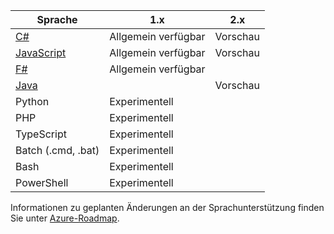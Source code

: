 |Sprache                                 |1.x         |2.x|
|-----------------------------------------|------------|---|
|[C#](../articles/azure-functions/functions-reference-csharp.md)|Allgemein verfügbar|Vorschau|
|[JavaScript](../articles/azure-functions/functions-reference-node.md)|Allgemein verfügbar|Vorschau|
|[F#](../articles/azure-functions/functions-reference-fsharp.md)|Allgemein verfügbar||
|[Java](../articles/azure-functions/functions-reference-java.md)||Vorschau|
|Python              |Experimentell||
|PHP                 |Experimentell||
|TypeScript          |Experimentell||
|Batch (.cmd, .bat)  |Experimentell||
|Bash                |Experimentell||
|PowerShell          |Experimentell||

Informationen zu geplanten Änderungen an der Sprachunterstützung finden Sie unter [Azure-Roadmap](https://azure.microsoft.com/roadmap/?tag=functions).